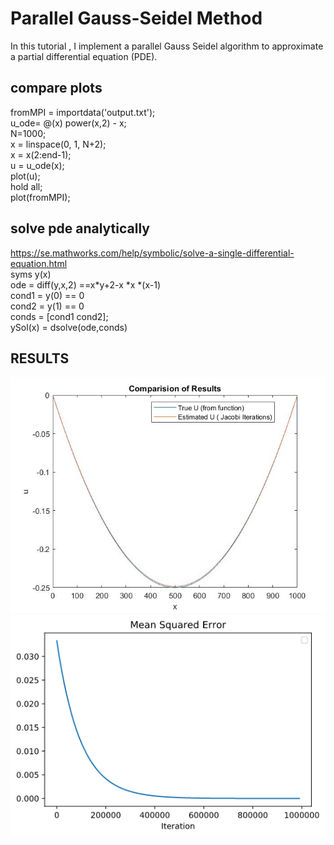 # Parallel Gauss-Seidel Method
In this tutorial , I implement a  parallel Gauss Seidel algorithm  to approximate a partial differential equation (PDE).

## compare plots<br/>
fromMPI = importdata('output.txt');<br/>
u_ode= @(x) power(x,2) - x;<br/>
N=1000;<br/>
x = linspace(0, 1, N+2);<br/>
x = x(2:end-1);<br/>
u = u_ode(x);<br/>
plot(u);<br/>
hold all;<br/>
plot(fromMPI);<br/>



## solve pde analytically <br/>
https://se.mathworks.com/help/symbolic/solve-a-single-differential-equation.html<br/>
syms y(x)<br/>
ode = diff(y,x,2) ==x*y+2-x *x *(x-1)<br/>
cond1 = y(0) == 0<br/>
cond2 = y(1) == 0<br/>
conds = [cond1 cond2];<br/>
ySol(x) = dsolve(ode,conds)<br/>


## RESULTS
<img src="Plots/Comparision.jpg"></img> 
<img src="Plots/Error.png"></img> 
 

